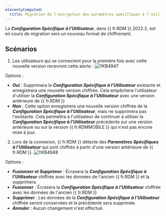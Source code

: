 ```yaml
---
eleventyComputed:
  title: Migration de l'encryption des paramètres spécifiques à l'utilisateur
---
```

La ***Configuration Spécifique à l'Utilisateur***, dans {{ fr.RDM }} 2022.2, est en cours de migration vers un nouveau format de chiffrement.

## Scénarios

1. Les utilisateurs qui se connectent pour la première fois avec cette nouvelle version recevront cette alerte :
![!!KB4947](https://cdnweb.devolutions.net/docs/docs_en_kb_KB4947.png)

Options :

* ***Oui*** : Supprimera la ***Configuration Spécifique à l'Utilisateur*** existante et enregistrera une nouvelle version chiffrée. Cela empêchera l'utilisateur d'utiliser la ***Configuration Spécifique à l'Utilisateur*** avec une version antérieure de {{ fr.RDM }}
* ***Non*** : Cette option enregistrera une nouvelle version chiffrée de la ***Configuration Spécifique à l'Utilisateur***, mais ne supprimera pas l'existante. Cela permettra à l'utilisateur de continuer à utiliser la ***Configuration Spécifique à l'Utilisateur*** précédente sur une version antérieure ou sur la version {{ fr.RDMMOBILE }} qui n'est pas encore mise à jour.

2. Lors de la connexion, {{ fr.RDM }} détecte des ***Paramètres Spécifiques à l'Utilisateur*** qui sont chiffrés à partir d'une version antérieure de {{ fr.RDM }}.
![!!KB4948](https://cdnweb.devolutions.net/docs/docs_en_kb_KB4948.png)

Options :

* ***Fusionner et Supprimer*** : Écrasera la ***Configuration Spécifique à l'Utilisateur*** chiffrée avec les données de l'ancien {{ fr.RDM }} et la supprimera.
* ***Fusionner*** : Écrasera la ***Configuration Spécifique à l'Utilisateur*** chiffrée avec les données de l'ancien {{ fr.RDM }}
* ***Supprimer*** : Les données de la ***Configuration Spécifique à l'Utilisateur*** chiffrée seront conservées et la précédente sera supprimée.
* ***Annuler*** : Aucun changement n'est effectué.